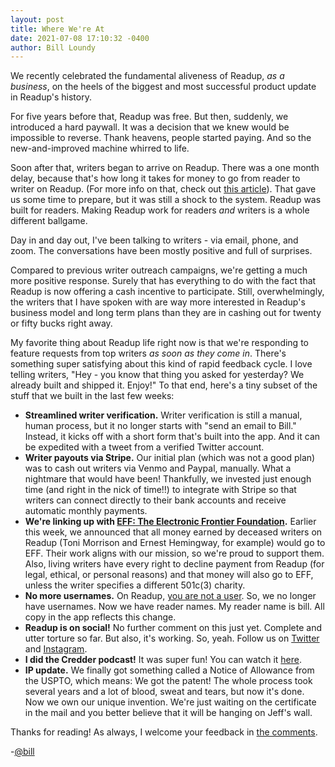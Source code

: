 ```yaml
---
layout: post
title: Where We're At
date: 2021-07-08 17:10:32 -0400
author: Bill Loundy
---
```

We recently celebrated the fundamental aliveness of Readup, *as a business*, on the heels of the biggest and most successful product update in Readup's history.

For five years before that, Readup was free. But then, suddenly, we introduced a hard paywall. It was a decision that we knew would be impossible to reverse. Thank heavens, people started paying. And so the new-and-improved machine whirred to life.

Soon after that, writers began to arrive on Readup. There was a one month delay, because that's how long it takes for money to go from reader to writer on Readup. (For more info on that, check out [this article](https://blog.readup.com/2021/06/08/how-readup-pays-writers-when-you-read-their-articles.html)). That gave us some time to prepare, but it was still a shock to the system. Readup was built for readers. Making Readup work for readers *and* writers is a whole different ballgame.

Day in and day out, I've been talking to writers - via email, phone, and zoom. The conversations have been mostly positive and full of surprises.

Compared to previous writer outreach campaigns, we're getting a much more positive response. Surely that has everything to do with the fact that Readup is now offering a cash incentive to participate. Still, overwhelmingly, the writers that I have spoken with are way more interested in Readup's business model and long term plans than they are in cashing out for twenty or fifty bucks right away.

My favorite thing about Readup life right now is that we're responding to feature requests from top writers *as soon as they come in*. There's something super satisfying about this kind of rapid feedback cycle. I love telling writers, "Hey - you know that thing you asked for yesterday? We already built and shipped it. Enjoy!" To that end, here's a tiny subset of the stuff that we built in the last few weeks:

- **Streamlined writer verification.** Writer verification is still a manual, human process, but it no longer starts with "send an email to Bill." Instead, it kicks off with a short form that's built into the app. And it can be expedited with a tweet from a verified Twitter account.
- **Writer payouts via Stripe.** Our initial plan (which was not a good plan) was to cash out writers via Venmo and Paypal, manually. What a nightmare that would have been! Thankfully, we invested just enough time (and right in the nick of time!!) to integrate with Stripe so that writers can connect directly to their bank accounts and receive automatic monthly payments.
- **We're linking up with [EFF: The Electronic Frontier Foundation](https://www.eff.org/).** Earlier this week, we announced that all money earned by deceased writers on Readup (Toni Morrison and Ernest Hemingway, for example) would go to EFF. Their work aligns with our mission, so we're proud to support them. Also, living writers have every right to decline payment from Readup (for legal, ethical, or personal reasons) and that money will also go to EFF, unless the writer specifies a different 501c(3) charity.
- **No more usernames.** On Readup, [you are not a user](https://blog.readup.com/2020/11/23/you-are-not-a-user.html). So, we no longer have usernames. Now we have reader names. My reader name is bill. All copy in the app reflects this change. 
- **Readup is on social!** No further comment on this just yet. Complete and utter torture so far. But also, it's working. So, yeah. Follow us on [Twitter](https://twitter.com/readupdotcom) and [Instagram](https://www.instagram.com/readupdotcom/).
- **I did the Credder podcast!** It was super fun! You can watch it [here](https://www.youtube.com/watch?v=550SrS3oOHQ).
- **IP update.** We finally got something called a Notice of Allowance from the USPTO, which means: We got the patent! The whole process took several years and a lot of blood, sweat and tears, but now it's done. Now we own our unique invention. We're just waiting on the certificate in the mail and you better believe that it will be hanging on Jeff's wall.

Thanks for reading! As always, I welcome your feedback in [the comments](https://readup.com/comments/blogreadupcom/where-were-at).

-[@bill](https://readup.com/@bill)